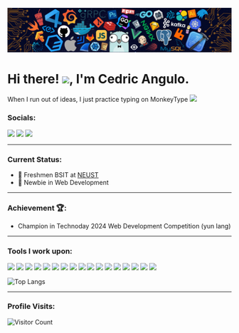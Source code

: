 ![banner](/banner.png)
 
# Hi there! <img src="https://media.giphy.com/media/hvRJCLFzcasrR4ia7z/giphy.gif" width="30px">, I'm **Cedric Angulo**.
When I run out of ideas, I just practice typing on MonkeyType <img src="https://media.giphy.com/media/WUlplcMpOCEmTGBtBW/giphy.gif" width="30">

### Socials:

<a href="https://linkedin.com/in/cedric-angulo-2632ab256"><img src="https://img.shields.io/badge/Cedric Angulo-%230077B5.svg?style=for-the-badge&logo=linkedin&logoColor=white"></a> 
<a href="https://www.facebook.com/bryan.19.hp"><img src="https://img.shields.io/badge/Angulo Cedric-1877F2?style=for-the-badge&logo=facebook&logoColor=white"></a>
<a href="https://m.me/bryan.19.hp"><img src="https://img.shields.io/badge/Angulo Cedric-1877F2?style=for-the-badge&logo=messenger&logoColor=white"></a>

-------------------------------------------

### Current Status:

- 💼 Freshmen BSIT at <a href="https://neust.edu.ph/" target="_blank">NEUST</a>
- 🌱 Newbie in Web Development

-------------------------------------------

### Achievement 🏆:

- Champion in Technoday 2024 Web Development Competition (yun lang)

-------------------------------------------

### Tools I work upon:

<img src="https://img.shields.io/badge/html5-%23E34F26.svg?style=for-the-badge&logo=html5&logoColor=white">   <img src="https://img.shields.io/badge/css3%20-%2314354C.svg?&style=for-the-badge&logo=css3&logoColor=white">    <img src="https://img.shields.io/badge/tailwindcss-0F172A.svg?&style=for-the-badge&logo=TailwindCSS&logoColor=38BDF8">   <img src="https://img.shields.io/badge/javascript%20-%23323330.svg?&style=for-the-badge&logo=javascript&logoColor=%23F7DF1E">   <img src="https://img.shields.io/badge/Node%20js-339933?style=for-the-badge&logo=nodedotjs&logoColor=white">   <img src="https://img.shields.io/badge/php-%23777BB4.svg?style=for-the-badge&logo=php&logoColor=white">   <img src="https://img.shields.io/badge/c++-%2300599C.svg?style=for-the-badge&logo=c%2B%2B&logoColor=white">   <img src="https://img.shields.io/badge/mysql-%2300000f.svg?style=for-the-badge&logo=mysql&logoColor=white">   <img src="https://img.shields.io/badge/XAMPP-white?logo=xampp&logoColor=fb7a24&style=for-the-badge">   <img src="https://img.shields.io/badge/Composer-885630?style=for-the-badge&logo=Composer&logoColor=white">   <img src="https://img.shields.io/badge/vercel-%23000000.svg?style=for-the-badge&logo=vercel&logoColor=white">   <img src="https://img.shields.io/badge/-VS%20Code-000000?style=for-the-badge&logo=Visual-studio-code&logoColor=blue">    <img src="https://img.shields.io/badge/Visual_Studio-5C2D91?style=for-the-badge&logo=visual%20studio&logoColor=white">   <img src="https://img.shields.io/badge/Adobe%20Photoshop-31A8FF?style=for-the-badge&logo=Adobe%20Photoshop&logoColor=black">    <img src="https://img.shields.io/badge/prettier-1A2C34?style=for-the-badge&logo=prettier&logoColor=F7BA3E">    <img src="https://img.shields.io/badge/Brave-FF1B2D?style=for-the-badge&logo=Brave&logoColor=white">    <img src="https://img.shields.io/badge/Git-F1502F?style=for-the-badge&logo=Git&logoColor=white">    
<!-- <img src="https://img.shields.io/badge/Reactjs-23272F?style=for-the-badge&logo=React&logoColor=58c4dc"> -->

<!-- ![Top Langs](https://github-readme-stats.vercel.app/api/top-langs/?username=bryan308&layout=compact&theme=light) -->
![Top Langs](https://github-readme-stats.vercel.app/api/top-langs/?username=bryan308&theme=midnight-purple&hide_progress=true&cache_seconds=21600)

-------------------------------------------

### Profile Visits:
![Visitor Count](https://profile-counter.glitch.me/{bryan308}/count.svg)
